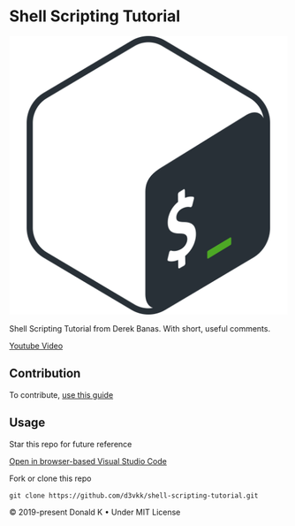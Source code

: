 # Shell Scripting Tutorial

![Shell Scripting](https://github.com/d3vkk/shell-scripting-tutorial/blob/master/shell-scripting.png)

Shell Scripting Tutorial from Derek Banas. With short, useful comments.

[Youtube Video](https://www.youtube.com/watch?v=hwrnmQumtPw)

## Contribution

To contribute, [use this guide](https://github.com/d3vkk/open-source/blob/master/CONTRIBUTING.md)

## Usage

Star this repo for future reference

[Open in browser-based Visual Studio Code](https://vscode.dev/github/d3vkk/shell-scripting-tutorial)

Fork or clone this repo
```
git clone https://github.com/d3vkk/shell-scripting-tutorial.git
```

© 2019-present Donald K • Under MIT License
